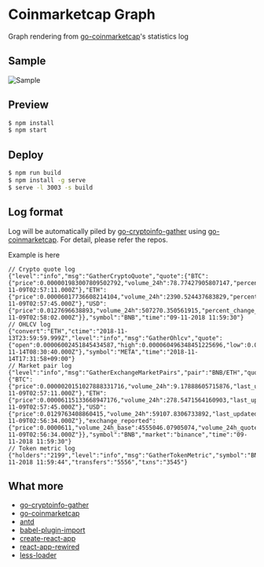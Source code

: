 # Coinmarketcap Graph
Graph rendering from [go-coinmarketcap](https://github.com/hexoul/go-coinmarketcap)'s statistics log

## Sample
![Sample](https://raw.githubusercontent.com/hexoul/coinmarketcap-react-chart/master/sample.png)

## Preview

```bash
$ npm install
$ npm start
```

## Deploy

```bash
$ npm run build
$ npm install -g serve
$ serve -l 3003 -s build
```

## Log format
Log will be automatically piled by [go-cryptoinfo-gather](https://github.com/hexoul/go-cryptoinfo-gather) using [go-coinmarketcap](https://github.com/hexoul/go-coinmarketcap). For detail, please refer the repos.

Example is here
```
// Crypto quote log
{"level":"info","msg":"GatherCryptoQuote","quote":{"BTC":{"price":0.000001983007809502792,"volume_24h":78.77427905807147,"percent_change_1h":1.0903,"percent_change_24h":0.4569,"percent_change_7d":2.5535,"last_updated":"2018-11-09T02:57:11.000Z"},"ETH":{"price":0.00006017736608214104,"volume_24h":2390.524437683829,"percent_change_1h":1.1054,"percent_change_24h":1.1574,"percent_change_7d":-2.9337,"last_updated":"2018-11-09T02:57:45.000Z"},"USD":{"price":0.0127696638893,"volume_24h":507270.350561915,"percent_change_1h":0.942635,"percent_change_24h":-0.504137,"percent_change_7d":3.6068,"last_updated":"2018-11-09T02:58:02.000Z"}},"symbol":"BNB","time":"09-11-2018 11:59:30"}
// OHLCV log
{"convert":"ETH","ctime":"2018-11-13T23:59:59.999Z","level":"info","msg":"GatherOhlcv","quote":{"open":0.00006002451845434587,"high":0.000060496348451225696,"low":0.000058614835602129494,"close":0.000059441868899224505,"volume":2915.677095180455,"timestamp":"2018-11-14T08:30:40.000Z"},"symbol":"META","time":"2018-11-14T17:31:58+09:00"}
// Market pair log
{"level":"info","msg":"GatherExchangeMarketPairs","pair":"BNB/ETH","quote":{"BTC":{"price":0.0000020151027888331716,"volume_24h":9.17888605715876,"last_updated":"2018-11-09T02:57:11.000Z"},"ETH":{"price":0.00006115133668947176,"volume_24h":278.5471564160903,"last_updated":"2018-11-09T02:57:45.000Z"},"USD":{"price":0.0129763408860415,"volume_24h":59107.8306733892,"last_updated":"2018-11-09T02:56:34.000Z"},"exchange_reported":{"price":0.0000611,"volume_24h_base":4555046.07905074,"volume_24h_quote":278.31331543,"last_updated":"2018-11-09T02:56:34.000Z"}},"symbol":"BNB","market":"binance","time":"09-11-2018 11:59:30"}
// Token metric log
{"holders":"2199","level":"info","msg":"GatherTokenMetric","symbol":"BNB","time":"09-11-2018 11:59:44","transfers":"5556","txns":"3545"}
```

## What more

- [go-cryptoinfo-gather](https://github.com/hexoul/go-cryptoinfo-gather)
- [go-coinmarketcap](https://github.com/hexoul/go-coinmarketcap)
- [antd](https://github.com/ant-design/ant-design/)
- [babel-plugin-import](http://github.com/ant-design/babel-plugin-import/)
- [create-react-app](https://github.com/facebookincubator/create-react-app)
- [react-app-rewired](https://github.com/timarney/react-app-rewired)
- [less-loader](https://github.com/webpack/less-loader)
